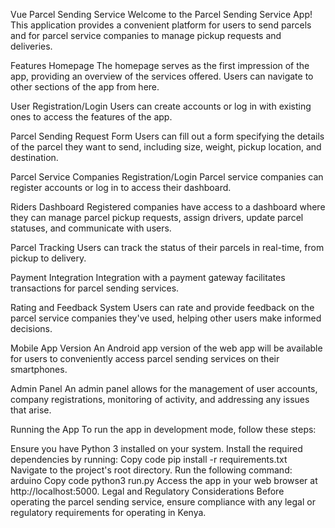 Vue Parcel Sending Service
Welcome to the Parcel Sending Service App! This application provides a convenient platform for users to send parcels and for parcel service companies to manage pickup requests and deliveries.

Features
Homepage
The homepage serves as the first impression of the app, providing an overview of the services offered. Users can navigate to other sections of the app from here.

User Registration/Login
Users can create accounts or log in with existing ones to access the features of the app.

Parcel Sending Request Form
Users can fill out a form specifying the details of the parcel they want to send, including size, weight, pickup location, and destination.

Parcel Service Companies Registration/Login
Parcel service companies can register accounts or log in to access their dashboard.

Riders Dashboard
Registered companies have access to a dashboard where they can manage parcel pickup requests, assign drivers, update parcel statuses, and communicate with users.

Parcel Tracking
Users can track the status of their parcels in real-time, from pickup to delivery.

Payment Integration
Integration with a payment gateway facilitates transactions for parcel sending services.

Rating and Feedback System
Users can rate and provide feedback on the parcel service companies they've used, helping other users make informed decisions.

Mobile App Version
An Android app version of the web app will be available for users to conveniently access parcel sending services on their smartphones.

Admin Panel
An admin panel allows for the management of user accounts, company registrations, monitoring of activity, and addressing any issues that arise.

Running the App
To run the app in development mode, follow these steps:

Ensure you have Python 3 installed on your system.
Install the required dependencies by running:
Copy code
pip install -r requirements.txt
Navigate to the project's root directory.
Run the following command:
arduino
Copy code
python3 run.py
Access the app in your web browser at http://localhost:5000.
Legal and Regulatory Considerations
Before operating the parcel sending service, ensure compliance with any legal or regulatory requirements for operating in Kenya.
